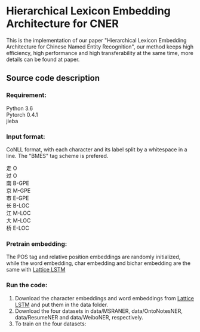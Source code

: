 # Hierarchical Lexicon Embedding Architecture for CNER
This is the implementation of our paper "Hierarchical Lexicon Embedding Architecture for Chinese Named Entity Recognition", our method keeps high efficiency, high performance and high transferability at the same time, more details can be found at paper.

## Source code description
### Requirement:
Python 3.6  
Pytorch 0.4.1  
jieba  
### Input format:
CoNLL format, with each character and its label split by a whitespace in a line. The "BMES" tag scheme is prefered.

走 O  
过 O  
南 B-GPE  
京 M-GPE  
市 E-GPE  
长 B-LOC  
江 M-LOC  
大 M-LOC  
桥 E-LOC  
### Pretrain embedding:
The POS tag and relative position embeddings are randomly initialized, while the word embedding, char embedding and bichar embedding are the same with [Lattice LSTM](https://www.aclweb.org/anthology/P18-1144/)

### Run the code:
1. Download the character embeddings and word embeddings from [Lattice LSTM](https://www.aclweb.org/anthology/P18-1144/) and put them in the data folder.
2. Download the four datasets in data/MSRANER, data/OntoNotesNER, data/ResumeNER and data/WeiboNER, respectively.
3. To train on the four datasets:
